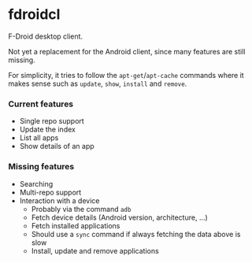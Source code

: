 # fdroidcl

F-Droid desktop client.

Not yet a replacement for the Android client, since many features are still
missing.

For simplicity, it tries to follow the `apt-get`/`apt-cache` commands where it
makes sense such as `update`, `show`, `install` and `remove`.

### Current features

 * Single repo support
 * Update the index
 * List all apps
 * Show details of an app

### Missing features

 * Searching
 * Multi-repo support
 * Interaction with a device
   - Probably via the command `adb`
   - Fetch device details (Android version, architecture, ...)
   - Fetch installed applications
   - Should use a `sync` command if always fetching the data above is slow
   - Install, update and remove applications

